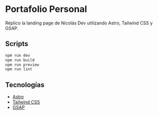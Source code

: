 # Portafolio Personal

Réplico la landing page de Nicolás Dev utilizando Astro, Tailwind CSS y GSAP.

## Scripts

```bash
npm run dev
npm run build
npm run preview
npm run lint
```

## Tecnologías

- [Astro](https://astro.build)
- [Tailwind CSS](https://tailwindcss.com)
- [GSAP](https://greensock.com/gsap/)
